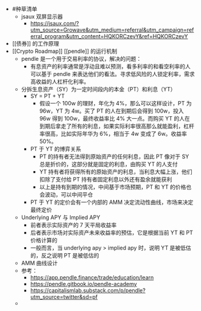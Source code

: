 - #种草清单
	- jsaux 双屏显示器
		- https://jsaux.com/?utm_source=Growave&utm_medium=referral&utm_campaign=referral_program&utm_content=HQKORCzevY&ref=HQKORCzevY
- [[债券]] 的工作原理
- [[Crypto Roadmap]] [[pendle]] 的运行机制
	- pendle 是一个用于交易利率的协议，解决的问题：
		- 有息资产的利率通常是浮动且难以预测，看多利率的和看空利率的人可以基于 pendle 来表达他们的看法。寻求低风险的人锁定利率，需求高收益的人杠杆化利率。
	- 分拆生息资产（SY）为一定时间段内的本金（PT）和利息（YT）
		- SY = PT + YT
			- 假设一个 100w 的理财，年化为 4%，那么可以这样设计，PT 为 96w，YT 为 4w。买了 PT 的人在到期后会得到 100w，投入 96w 得到 100w，最终收益率比 4% 大一点。而购买 YT 的人在到期后拿走了所有的利息，如果实际利率很高那么就能盈利，杠杆率很高，比如实际年华为 6%，相当于 4w 变成了 6w。收益率 50%。
		- PT 于 YT 的博弈关系
			- PT 的持有者无法得到原始资产的任何利息，因此 PT 像对于 SY 总是折价的，这部分就是固定的利息，由购买 YT 的人支付
			- YT 持有者将获得所有的原始资产的利息，当利息大幅上涨，他们扣除了支付给 PT 持有者固定利息以外还有盈余就能获利
			- 以上是持有到期的情况，中间基于市场预期，PT 和 YT 的价格也会波动，可以中间平仓
		- PT 于 YT 的定价会有一个内部的 AMM 决定流动性曲线，市场来决定最终定价
	- Underlying APY 与 Implied APY
		- 前者表示实际资产的 7 天平局收益率
		- 后者表示市场对实际资产未来收益率的预估，它是根据当前 YT 和 PT 价格计算的
		- 一般而言，当 underlying apy > implied apy 时，说明 YT 是被低估的，反之说明 PT 是被低估的
	- AMM 曲线设计
	- 参考：
		- https://app.pendle.finance/trade/education/learn
		- https://pendle.gitbook.io/pendle-academy
		- https://capitalismlab.substack.com/p/pendle?utm_source=twitter&sd=pf
	-